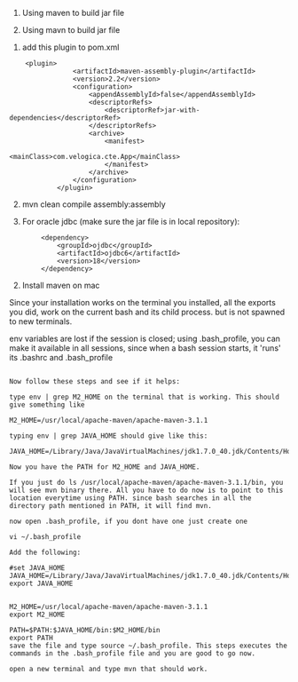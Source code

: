 1. Using maven to build jar file




1. Using mavn to build jar file
1) add this plugin to pom.xml
```
	<plugin>
				<artifactId>maven-assembly-plugin</artifactId>
				<version>2.2</version>
				<configuration>
					<appendAssemblyId>false</appendAssemblyId>
					<descriptorRefs>
						<descriptorRef>jar-with-dependencies</descriptorRef>
					</descriptorRefs>
					<archive>
						<manifest>
							<mainClass>com.velogica.cte.App</mainClass>
						</manifest>
					</archive>
				</configuration>
			</plugin>
```
			
2) mvn clean compile assembly:assembly

3) For oracle jdbc (make sure the jar file is in local repository):
```
		<dependency>
			<groupId>ojdbc</groupId>
			<artifactId>ojdbc6</artifactId>
			<version>18</version>
		</dependency>
```

2. Install maven on mac

Since your installation works on the terminal you installed, all the exports you did, work on the current bash and its child process. but is not spawned to new terminals.

env variables are lost if the session is closed; using .bash_profile, you can make it available in all sessions, since when a bash session starts, it 'runs' its .bashrc and .bash_profile

```

Now follow these steps and see if it helps:

type env | grep M2_HOME on the terminal that is working. This should give something like

M2_HOME=/usr/local/apache-maven/apache-maven-3.1.1

typing env | grep JAVA_HOME should give like this:

JAVA_HOME=/Library/Java/JavaVirtualMachines/jdk1.7.0_40.jdk/Contents/Home

Now you have the PATH for M2_HOME and JAVA_HOME.

If you just do ls /usr/local/apache-maven/apache-maven-3.1.1/bin, you will see mvn binary there. All you have to do now is to point to this location everytime using PATH. since bash searches in all the directory path mentioned in PATH, it will find mvn.

now open .bash_profile, if you dont have one just create one

vi ~/.bash_profile

Add the following:

#set JAVA_HOME
JAVA_HOME=/Library/Java/JavaVirtualMachines/jdk1.7.0_40.jdk/Contents/Home
export JAVA_HOME


M2_HOME=/usr/local/apache-maven/apache-maven-3.1.1
export M2_HOME

PATH=$PATH:$JAVA_HOME/bin:$M2_HOME/bin
export PATH
save the file and type source ~/.bash_profile. This steps executes the commands in the .bash_profile file and you are good to go now.

open a new terminal and type mvn that should work.
```
